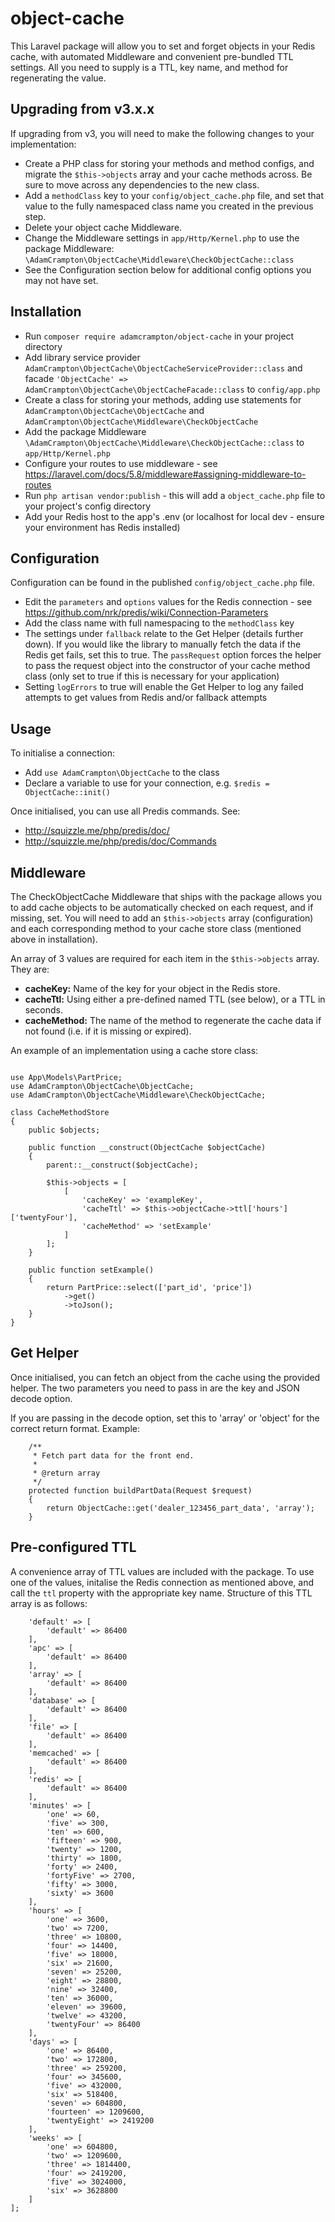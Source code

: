 # object-cache
This Laravel package will allow you to set and forget objects in your Redis cache, with automated Middleware and convenient pre-bundled TTL settings. All you need to supply is a TTL, key name, and method for regenerating the value.

## Upgrading from v3.x.x
If upgrading from v3, you will need to make the following changes to your implementation:
* Create a PHP class for storing your methods and method configs, and migrate the ```$this->objects``` array and your cache methods across. Be sure to move across any dependencies to the new class.
* Add a ```methodClass``` key to your ```config/object_cache.php``` file, and set that value to the fully namespaced class name you created in the previous step.
* Delete your object cache Middleware.
* Change the Middleware settings in ```app/Http/Kernel.php``` to use the package Middleware: ```\AdamCrampton\ObjectCache\Middleware\CheckObjectCache::class```
* See the Configuration section below for additional config options you may not have set.

## Installation
* Run ```composer require adamcrampton/object-cache``` in your project directory
* Add library service provider ```AdamCrampton\ObjectCache\ObjectCacheServiceProvider::class``` and facade ```'ObjectCache' => AdamCrampton\ObjectCache\ObjectCacheFacade::class``` to ```config/app.php```
* Create a class for storing your methods, adding use statements for ```AdamCrampton\ObjectCache\ObjectCache``` and ```AdamCrampton\ObjectCache\Middleware\CheckObjectCache```
* Add the package Middleware ```\AdamCrampton\ObjectCache\Middleware\CheckObjectCache::class``` to ```app/Http/Kernel.php```
* Configure your routes to use middleware - see https://laravel.com/docs/5.8/middleware#assigning-middleware-to-routes
* Run ```php artisan vendor:publish``` - this will add a ```object_cache.php``` file to your project's config directory
* Add your Redis host to the app's .env (or localhost for local dev - ensure your environment has Redis installed)

## Configuration
Configuration can be found in the published ```config/object_cache.php``` file.
* Edit the ```parameters``` and ```options``` values for the Redis connection - see https://github.com/nrk/predis/wiki/Connection-Parameters
* Add the class name with full namespacing to the ```methodClass``` key
* The settings under ```fallback``` relate to the Get Helper (details further down). If you would like the library to manually fetch the data if the Redis get fails, set this to true. The ```passRequest``` option forces the helper to pass the request object into the constructor of your cache method class (only set to true if this is necessary for your application)
* Setting ```logErrors``` to true will enable the Get Helper to log any failed attempts to get values from Redis and/or fallback attempts

## Usage
To initialise a connection:
* Add ```use AdamCrampton\ObjectCache``` to the class
* Declare a variable to use for your connection, e.g. ```$redis = ObjectCache::init()```

Once initialised, you can use all Predis commands. See:
* http://squizzle.me/php/predis/doc/
* http://squizzle.me/php/predis/doc/Commands

## Middleware
The CheckObjectCache Middleware that ships with the package allows you to add cache objects to be automatically checked on each request, and if missing, set. You will need to add an ```$this->objects``` array (configuration) and each corresponding method to your cache store class (mentioned above in installation).

An array of 3 values are required for each item in the ```$this->objects``` array. They are:
* **cacheKey:** Name of the key for your object in the Redis store.
* **cacheTtl:** Using either a pre-defined named TTL (see below), or a TTL in seconds.
* **cacheMethod:** The name of the method to regenerate the cache data if not found (i.e. if it is missing or expired).

An example of an implementation using a cache store class:

```namespace App\ObjectCache;

use App\Models\PartPrice;
use AdamCrampton\ObjectCache\ObjectCache;
use AdamCrampton\ObjectCache\Middleware\CheckObjectCache;

class CacheMethodStore
{
    public $objects;
    
    public function __construct(ObjectCache $objectCache)
    {
        parent::__construct($objectCache);
    
        $this->objects = [
            [
                'cacheKey' => 'exampleKey',
                'cacheTtl' => $this->objectCache->ttl['hours']['twentyFour'],
                'cacheMethod' => 'setExample'
            ]
        ];
    }

    public function setExample()
    {
        return PartPrice::select(['part_id', 'price'])
            ->get()
            ->toJson();
    }
}
```

## Get Helper
Once initialised, you can fetch an object from the cache using the provided helper. The two parameters you need to pass in are the key and JSON decode option.

If you are passing in the decode option, set this to 'array' or 'object' for the correct return format. Example:

```
    /**
     * Fetch part data for the front end.
     *
     * @return array
     */
    protected function buildPartData(Request $request)
    {
        return ObjectCache::get('dealer_123456_part_data', 'array');
    }
```

## Pre-configured TTL
A convenience array of TTL values are included with the package. To use one of the values, initalise the Redis connection as mentioned above, and call the ```ttl``` property with the appropriate key name. Structure of this TTL array is as follows:

```$this->ttl = [
    'default' => [
        'default' => 86400
    ],
    'apc' => [
        'default' => 86400
    ],
    'array' => [
        'default' => 86400
    ],
    'database' => [
        'default' => 86400
    ],
    'file' => [
        'default' => 86400
    ],
    'memcached' => [
        'default' => 86400
    ],
    'redis' => [
        'default' => 86400
    ],
    'minutes' => [
        'one' => 60,
        'five' => 300,
        'ten' => 600,
        'fifteen' => 900,
        'twenty' => 1200,
        'thirty' => 1800,
        'forty' => 2400,
        'fortyFive' => 2700,
        'fifty' => 3000,
        'sixty' => 3600
    ],
    'hours' => [
        'one' => 3600,
        'two' => 7200,
        'three' => 10800,
        'four' => 14400,
        'five' => 18000,
        'six' => 21600,
        'seven' => 25200,
        'eight' => 28800,
        'nine' => 32400,
        'ten' => 36000,
        'eleven' => 39600,
        'twelve' => 43200,
        'twentyFour' => 86400
    ],
    'days' => [
        'one' => 86400,
        'two' => 172800,
        'three' => 259200,
        'four' => 345600,
        'five' => 432000,
        'six' => 518400,
        'seven' => 604800,
        'fourteen' => 1209600,
        'twentyEight' => 2419200
    ],
    'weeks' => [
        'one' => 604800,
        'two' => 1209600,
        'three' => 1814400,
        'four' => 2419200,
        'five' => 3024000,
        'six' => 3628800
    ]
];


